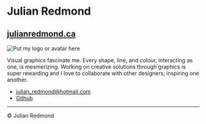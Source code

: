 # Julian Redmond

## [julianredmond.ca](https://julianredmond.ca)

![Put my logo or avatar here](something.jpg)

Visual graphics fascinate me. Every shape, line, and colour, interacting as one, is mesmerizing. Working on creative solutions through graphics is super rewarding and I love to collaborate with other designers; inspiring one another.

- [julian_redmond@hotmail.com](mailto:julian_redmond@hotmail.com)
- [Github](https://github.com/julianredmond)

---

© Julian Redmond
